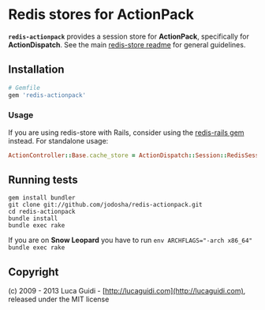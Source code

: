 # Redis stores for ActionPack

__`redis-actionpack`__ provides a session store for __ActionPack__, specifically for __ActionDispatch__. See the main [redis-store readme](https://github.com/jodosha/redis-store) for general guidelines.

## Installation

```ruby
# Gemfile
gem 'redis-actionpack'
```

### Usage

If you are using redis-store with Rails, consider using the [redis-rails gem](https://github.com/jodosha/redis-store/tree/master/redis-rails) instead. For standalone usage:

```ruby
ActionController::Base.cache_store = ActionDispatch::Session::RedisSessionStore.new
```

## Running tests

```shell
gem install bundler
git clone git://github.com/jodosha/redis-actionpack.git
cd redis-actionpack
bundle install
bundle exec rake
```

If you are on **Snow Leopard** you have to run `env ARCHFLAGS="-arch x86_64" bundle exec rake`

## Copyright

(c) 2009 - 2013 Luca Guidi - [http://lucaguidi.com](http://lucaguidi.com), released under the MIT license
